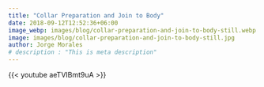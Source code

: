 ```yaml
---
title: "Collar Preparation and Join to Body"
date: 2018-09-12T12:52:36+06:00
image_webp: images/blog/collar-preparation-and-join-to-body-still.webp
image: images/blog/collar-preparation-and-join-to-body-still.jpg
author: Jorge Morales
# description : "This is meta description"
---
```


{{< youtube aeTVIBmt9uA >}}
